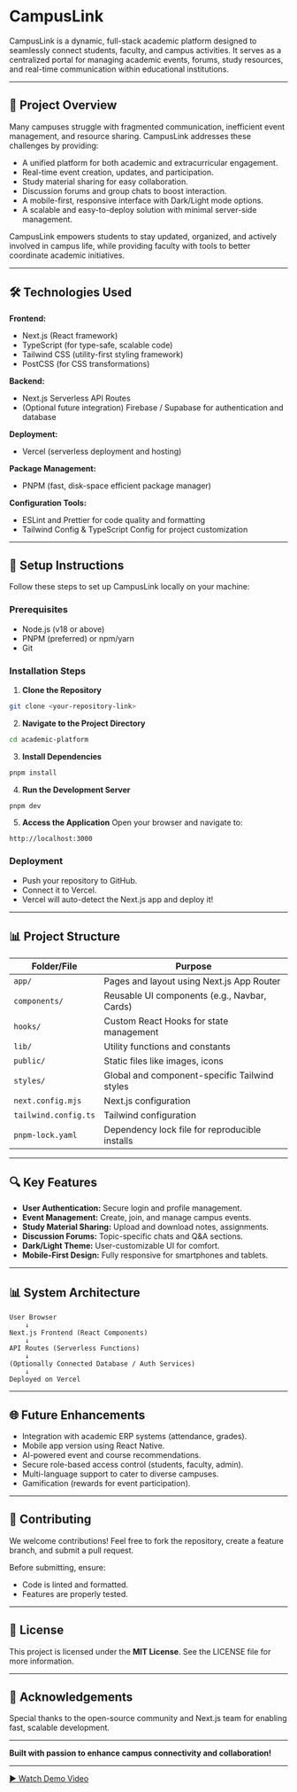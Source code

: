 # CampusLink

CampusLink is a dynamic, full-stack academic platform designed to seamlessly connect students, faculty, and campus activities. It serves as a centralized portal for managing academic events, forums, study resources, and real-time communication within educational institutions.

---

## 🚀 Project Overview

Many campuses struggle with fragmented communication, inefficient event management, and resource sharing. CampusLink addresses these challenges by providing:

- A unified platform for both academic and extracurricular engagement.
- Real-time event creation, updates, and participation.
- Study material sharing for easy collaboration.
- Discussion forums and group chats to boost interaction.
- A mobile-first, responsive interface with Dark/Light mode options.
- A scalable and easy-to-deploy solution with minimal server-side management.

CampusLink empowers students to stay updated, organized, and actively involved in campus life, while providing faculty with tools to better coordinate academic initiatives.

---

## 🛠️ Technologies Used

**Frontend:**
- Next.js (React framework)
- TypeScript (for type-safe, scalable code)
- Tailwind CSS (utility-first styling framework)
- PostCSS (for CSS transformations)

**Backend:**
- Next.js Serverless API Routes
- (Optional future integration) Firebase / Supabase for authentication and database

**Deployment:**
- Vercel (serverless deployment and hosting)

**Package Management:**
- PNPM (fast, disk-space efficient package manager)

**Configuration Tools:**
- ESLint and Prettier for code quality and formatting
- Tailwind Config & TypeScript Config for project customization

---

## 🔧 Setup Instructions

Follow these steps to set up CampusLink locally on your machine:

### Prerequisites
- Node.js (v18 or above)
- PNPM (preferred) or npm/yarn
- Git

### Installation Steps

1. **Clone the Repository**
```bash
git clone <your-repository-link>
```

2. **Navigate to the Project Directory**
```bash
cd academic-platform
```

3. **Install Dependencies**
```bash
pnpm install
```

4. **Run the Development Server**
```bash
pnpm dev
```

5. **Access the Application**
Open your browser and navigate to:
```
http://localhost:3000
```

### Deployment
- Push your repository to GitHub.
- Connect it to Vercel.
- Vercel will auto-detect the Next.js app and deploy it!

---

## 📊 Project Structure

| Folder/File         | Purpose                                             |
|---------------------|-----------------------------------------------------|
| `app/`              | Pages and layout using Next.js App Router            |
| `components/`       | Reusable UI components (e.g., Navbar, Cards)         |
| `hooks/`            | Custom React Hooks for state management             |
| `lib/`              | Utility functions and constants                     |
| `public/`           | Static files like images, icons                     |
| `styles/`           | Global and component-specific Tailwind styles       |
| `next.config.mjs`   | Next.js configuration                               |
| `tailwind.config.ts`| Tailwind configuration                              |
| `pnpm-lock.yaml`    | Dependency lock file for reproducible installs      |

---

## 🔍 Key Features

- **User Authentication:** Secure login and profile management.
- **Event Management:** Create, join, and manage campus events.
- **Study Material Sharing:** Upload and download notes, assignments.
- **Discussion Forums:** Topic-specific chats and Q&A sections.
- **Dark/Light Theme:** User-customizable UI for comfort.
- **Mobile-First Design:** Fully responsive for smartphones and tablets.

---

## 📊 System Architecture

```
User Browser
    ↓
Next.js Frontend (React Components)
    ↓
API Routes (Serverless Functions)
    ↓
(Optionally Connected Database / Auth Services)
    ↓
Deployed on Vercel
```

---

## 🌐 Future Enhancements

- Integration with academic ERP systems (attendance, grades).
- Mobile app version using React Native.
- AI-powered event and course recommendations.
- Secure role-based access control (students, faculty, admin).
- Multi-language support to cater to diverse campuses.
- Gamification (rewards for event participation).

---

## 🤝 Contributing

We welcome contributions! Feel free to fork the repository, create a feature branch, and submit a pull request.

Before submitting, ensure:
- Code is linted and formatted.
- Features are properly tested.

---

## 📝 License

This project is licensed under the **MIT License**. See the LICENSE file for more information.

---

## 💖 Acknowledgements

Special thanks to the open-source community and Next.js team for enabling fast, scalable development.

---

**Built with passion to enhance campus connectivity and collaboration!**

---
[▶️ Watch Demo Video](https://drive.google.com/file/d/1WnlporJGIu7a8LDMeTm7eJmHDyqz657x/view?usp=sharing)
